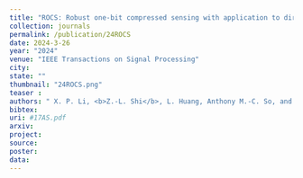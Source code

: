 ```yaml
---
title: "ROCS: Robust one-bit compressed sensing with application to direction of arrival"
collection: journals
permalink: /publication/24ROCS
date: 2024-3-26
year: "2024"
venue: "IEEE Transactions on Signal Processing"
city: 
state: ""
thumbnail: "24ROCS.png"
teaser : 
authors: " X. P. Li, <b>Z.-L. Shi</b>, L. Huang, Anthony M.-C. So, and H. C. So"
bibtex: 
uri: #17AS.pdf
arxiv: 
project: 
source: 
poster: 
data:
---
```


